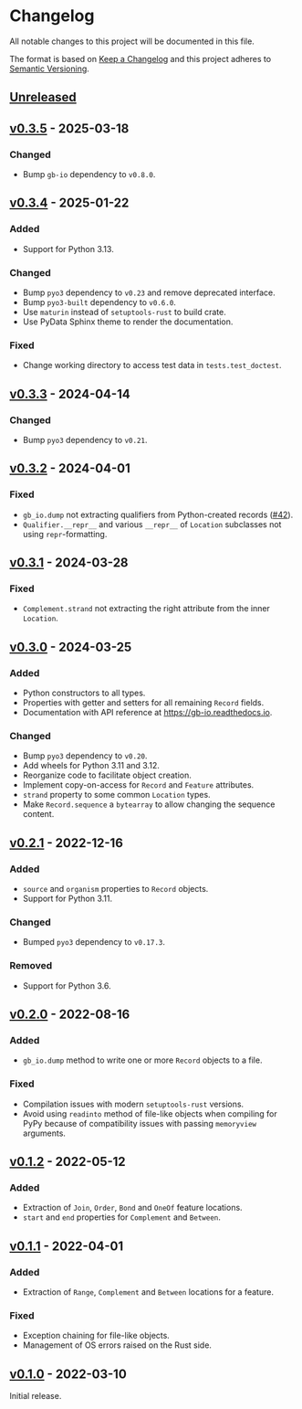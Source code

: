 # Changelog
All notable changes to this project will be documented in this file.

The format is based on [Keep a Changelog](http://keepachangelog.com/en/1.0.0/)
and this project adheres to [Semantic Versioning](http://semver.org/spec/v2.0.0.html).


## [Unreleased]
[Unreleased]: https://github.com/althonos/gb-io.py/compare/v0.3.5...HEAD


## [v0.3.5] - 2025-03-18
[v0.3.5]: https://github.com/althonos/gb-io.py/compare/v0.3.4...v0.3.5

### Changed
- Bump `gb-io` dependency to `v0.8.0`.


## [v0.3.4] - 2025-01-22
[v0.3.4]: https://github.com/althonos/gb-io.py/compare/v0.3.3...v0.3.4

### Added
- Support for Python 3.13.

### Changed
- Bump `pyo3` dependency to `v0.23` and remove deprecated interface.
- Bump `pyo3-built` dependency to `v0.6.0`.
- Use `maturin` instead of `setuptools-rust` to build crate.
- Use PyData Sphinx theme to render the documentation.

### Fixed
- Change working directory to access test data in `tests.test_doctest`.


## [v0.3.3] - 2024-04-14
[v0.3.3]: https://github.com/althonos/gb-io.py/compare/v0.3.2...v0.3.3

### Changed
- Bump `pyo3` dependency to `v0.21`.


## [v0.3.2] - 2024-04-01
[v0.3.2]: https://github.com/althonos/gb-io.py/compare/v0.3.1...v0.3.2

### Fixed
- `gb_io.dump` not extracting qualifiers from Python-created records ([#42](https://github.com/althonos/gb-io.py/issues/42)).
- `Qualifier.__repr__` and various `__repr__` of `Location` subclasses not using `repr`-formatting.


## [v0.3.1] - 2024-03-28
[v0.3.1]: https://github.com/althonos/gb-io.py/compare/v0.3.0...v0.3.1

### Fixed
- `Complement.strand` not extracting the right attribute from the inner `Location`.


## [v0.3.0] - 2024-03-25
[v0.3.0]: https://github.com/althonos/gb-io.py/compare/v0.2.1...v0.3.0

### Added
- Python constructors to all types.
- Properties with getter and setters for all remaining `Record` fields.
- Documentation with API reference at https://gb-io.readthedocs.io.

### Changed
- Bump `pyo3` dependency to `v0.20`.
- Add wheels for Python 3.11 and 3.12.
- Reorganize code to facilitate object creation.
- Implement copy-on-access for `Record` and `Feature` attributes.
- `strand` property to some common `Location` types.
- Make `Record.sequence` a `bytearray` to allow changing the sequence content.


## [v0.2.1] - 2022-12-16
[v0.2.1]: https://github.com/althonos/gb-io.py/compare/v0.2.0...v0.2.1

### Added
- `source` and `organism` properties to `Record` objects.
- Support for Python 3.11.

### Changed
- Bumped `pyo3` dependency to `v0.17.3`.

### Removed
- Support for Python 3.6.


## [v0.2.0] - 2022-08-16
[v0.2.0]: https://github.com/althonos/gb-io.py/compare/v0.1.2...v0.2.0

### Added
- `gb_io.dump` method to write one or more `Record` objects to a file.

### Fixed
- Compilation issues with modern `setuptools-rust` versions.
- Avoid using `readinto` method of file-like objects when compiling for PyPy because of compatibility issues with passing `memoryview` arguments.


## [v0.1.2] - 2022-05-12
[v0.1.2]: https://github.com/althonos/gb-io.py/compare/v0.1.1...v0.1.2

### Added
- Extraction of `Join`, `Order`, `Bond` and `OneOf` feature locations.
- `start` and `end` properties for `Complement` and `Between`.


## [v0.1.1] - 2022-04-01
[v0.1.1]: https://github.com/althonos/gb-io.py/compare/v0.1.0...v0.1.1

### Added
- Extraction of `Range`, `Complement` and `Between` locations for a feature.

### Fixed
- Exception chaining for file-like objects.
- Management of OS errors raised on the Rust side.


## [v0.1.0] - 2022-03-10
[v0.1.0]: https://github.com/althonos/gb-io.py/compare/e092b0369...v0.1.0

Initial release.

